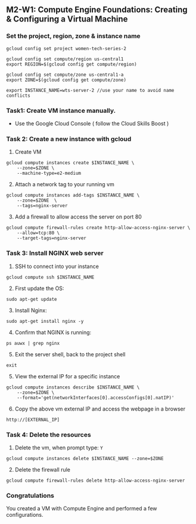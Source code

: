 ## M2-W1: Compute Engine Foundations: Creating & Configuring a Virtual Machine

### Set the project, region, zone & instance name
```red
gcloud config set project women-tech-series-2
```

```
gcloud config set compute/region us-central1
export REGION=$(gcloud config get compute/region)
```

```
gcloud config set compute/zone us-central1-a
export ZONE=$(gcloud config get compute/zone)
```

```
export INSTANCE_NAME=wts-server-2 //use your name to avoid name conflicts
```

### Task1: Create VM instance manually.
- Use the Google Cloud Console ( follow the Cloud Skills Boost )



### Task 2: Create a new instance with gcloud

1. Create VM
```
gcloud compute instances create $INSTANCE_NAME \
    --zone=$ZONE \
    --machine-type=e2-medium
```

2. Attach a network tag to your running vm
```
gcloud compute instances add-tags $INSTANCE_NAME \
    --zone=$ZONE  \
    --tags=nginx-server
```

3. Add a firewall to allow access the server on port 80
```
gcloud compute firewall-rules create http-allow-access-nginx-server \
    --allow=tcp:80 \
    --target-tags=nginx-server
```



### Task 3: Install NGINX web server

1. SSH to connect into your instance
```
gcloud compute ssh $INSTANCE_NAME
```
2. First update the OS:
```
sudo apt-get update
```

3. Install Nginx:
```
sudo apt-get install nginx -y
```

4. Confirm that NGINX is running:
```
ps auwx | grep nginx
```

5. Exit the server shell, back to the project shell
```
exit
```

5. View the external IP for a specific instance
```
gcloud compute instances describe $INSTANCE_NAME \
    --zone=$ZONE \
    --format='get(networkInterfaces[0].accessConfigs[0].natIP)'
```

6. Copy the above vm external IP and access the webpage in a browser
```
http://[EXTERNAL_IP]
```

### Task 4: Delete the resources

1. Delete the vm, when prompt type: `Y`
```
gcloud compute instances delete $INSTANCE_NAME --zone=$ZONE
``` 

2. Delete the firewall rule
```
gcloud compute firewall-rules delete http-allow-access-nginx-server
```

### Congratulations
You created a VM with Compute Engine and performed a few configurations.